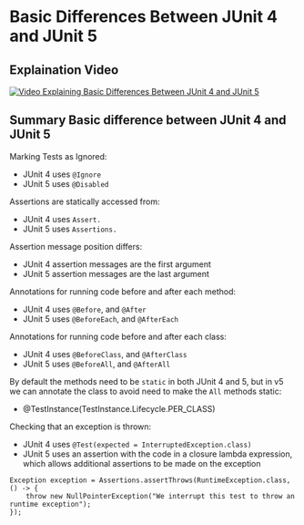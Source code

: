 # Basic Differences Between JUnit 4 and JUnit 5

## Explaination Video

[![Video Explaining Basic Differences Between JUnit 4 and JUnit 5](http://img.youtube.com/vi/hqbSjkQxGwU/0.jpg)](http://www.youtube.com/watch?v=hqbSjkQxGwU "Summary of Basic Differences Between Junit 4 and JUnit 5")

## Summary Basic difference between JUnit 4 and JUnit 5

Marking Tests as Ignored:

- JUnit 4 uses `@Ignore`
- JUnit 5 uses `@Disabled`

Assertions are statically accessed from:

- JUnit 4 uses `Assert.`
- JUnit 5 uses `Assertions.`

Assertion message position differs:

- JUnit 4 assertion messages are the first argument
- JUnit 5 assertion messages are the last argument

Annotations for running code before and after each method:

- JUnit 4 uses `@Before`, and `@After`
- JUnit 5 uses `@BeforeEach`, and `@AfterEach`

Annotations for running code before and after each class:

- JUnit 4 uses `@BeforeClass`, and `@AfterClass`
- JUnit 5 uses `@BeforeAll`, and  `@AfterAll`

By default the methods need to be `static` in both JUnit 4 and 5, but in v5 we
can annotate the class to avoid need to make the `All` methods static:

- @TestInstance(TestInstance.Lifecycle.PER_CLASS)

Checking that an exception is thrown:

- JUnit 4 uses `@Test(expected = InterruptedException.class)`
- JUnit 5 uses an assertion with the code in a closure lambda expression, which allows
  additional assertions to be made on the exception

~~~~~~~~
Exception exception = Assertions.assertThrows(RuntimeException.class, () -> {
    throw new NullPointerException("We interrupt this test to throw an runtime exception");
});
~~~~~~~~